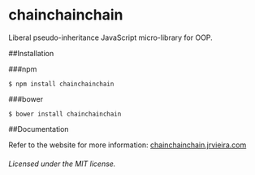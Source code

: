 # chainchainchain
Liberal pseudo-inheritance JavaScript micro-library for OOP.

##Installation

###npm

	$ npm install chainchainchain

###bower

	$ bower install chainchainchain

##Documentation

Refer to the website for more information: [chainchainchain.jrvieira.com](http://chain.jrvieira.com)


###### Licensed under the MIT license.